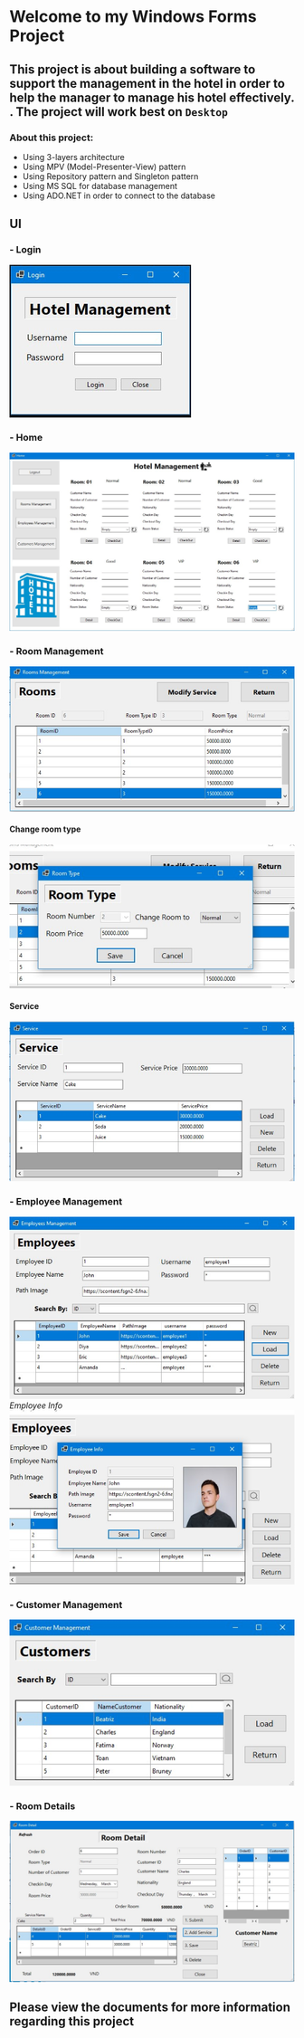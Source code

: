 # Welcome to my Windows Forms Project
## This project is about building a software to support the management in the hotel in order to help the manager to manage his hotel effectively. . The project will work best on `Desktop`
### About this project:
* Using 3-layers architecture 
* Using MPV (Model-Presenter-View) pattern
* Using Repository pattern and Singleton pattern
* Using MS SQL for database management
* Using ADO.NET in order to connect to the database

## UI
### - Login

![This is an image](https://github.com/peterndta/HotelManagement/blob/main/ScreenShot/login.jpg)

### - Home

![This is an image](https://github.com/peterndta/HotelManagement/blob/main/ScreenShot/Home.jpg)

      
### - Room Management
 
![This is an image](https://github.com/peterndta/HotelManagement/blob/main/ScreenShot/Rooms.jpg)

#### Change room type
![This is an image](https://github.com/peterndta/HotelManagement/blob/main/ScreenShot/Room_Type.jpg)

#### Service
![This is an image](https://github.com/peterndta/HotelManagement/blob/main/ScreenShot/Service.jpg)

      
### - Employee Management
   
![This is an image](https://github.com/peterndta/HotelManagement/blob/main/ScreenShot/Employee.jpg)
  *Employee Info*
![This is an image](https://github.com/peterndta/HotelManagement/blob/main/ScreenShot/Employee_Info.jpg)

### - Customer Management
![This is an image](https://github.com/peterndta/HotelManagement/blob/main/ScreenShot/Customer.jpg)

### - Room Details
![This is an image](https://github.com/peterndta/HotelManagement/blob/main/ScreenShot/Room_detail.jpg)

## Please view the documents for more information regarding this project
